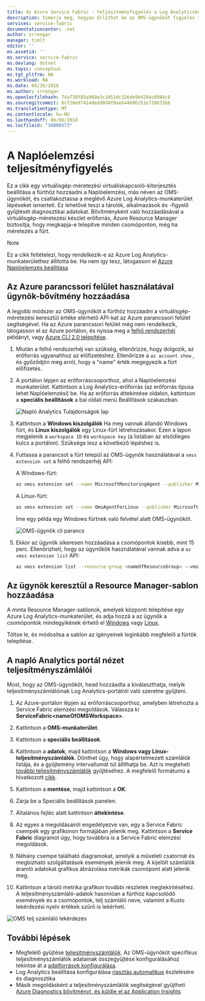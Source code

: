 ```yaml
---
title: Az Azure Service Fabric - teljesítményfigyelés a Log Analyticshez |} Microsoft Docs
description: Ismerje meg, hogyan állíthat be az OMS-ügynököt figyelés tárolók és az Azure Service Fabric-fürtök teljesítményszámlálói.
services: service-fabric
documentationcenter: .net
author: srrengar
manager: timlt
editor: ''
ms.assetid: ''
ms.service: service-fabric
ms.devlang: dotnet
ms.topic: conceptual
ms.tgt_pltfrm: NA
ms.workload: NA
ms.date: 04/16/2018
ms.author: srrengar
ms.openlocfilehash: 74a738f85a969e3c3451dc326de9b4284c0984c8
ms.sourcegitcommit: 6cf20e87414dedd0d4f0ae644696151e728633b6
ms.translationtype: MT
ms.contentlocale: hu-HU
ms.lasthandoff: 06/06/2018
ms.locfileid: "34809573"
---
```

# <a name="performance-monitoring-with-log-analytics"></a>A Naplóelemzési teljesítményfigyelés

Ez a cikk egy virtuálisgép-méretezési virtuáliskapcsoló-kiterjesztés beállítása a fürthöz hozzáadni a Naplóelemzési, más néven az OMS-ügynököt, és csatlakoztassa a meglévő Azure Log Analytics-munkaterület lépéseket ismerteti. Ez lehetővé teszi a tárolók, alkalmazások és -figyelő gyűjtését diagnosztikai adatokat. Bővítményként való hozzáadásával a virtuálisgép-méretezési készlet erőforrás, Azure Resource Manager biztosítja, hogy megkapja-e telepítve minden csomóponton, még ha méretezés a fürt.

> [!NOTE]
> Ez a cikk feltételezi, hogy rendelkezik-e az Azure Log Analytics-munkaterülethez állította be. Ha nem így tesz, látogasson el [Azure Naplóelemzés beállítása](service-fabric-diagnostics-oms-setup.md)

## <a name="add-the-agent-extension-via-azure-cli"></a>Az Azure parancssori felület használatával ügynök-bővítmény hozzáadása

A legjobb módszer az OMS-ügynököt a fürthöz hozzáadni a virtuálisgép-méretezési keresztül értéke elérhető API-kat az Azure parancssori felület segítségével. Ha az Azure parancssori felület még nem rendelkezik, látogasson el az Azure portálon, és nyissa meg a [felhő rendszerhéj](../cloud-shell/overview.md) példányt, vagy [Azure CLI 2.0 telepítése](https://docs.microsoft.com/cli/azure/install-azure-cli).

1. Miután a felhő rendszerhéj van szükség, ellenőrizze, hogy dolgozik, az erőforrás ugyanahhoz az előfizetéshez. Ellenőrizze a `az account show` , és győződjön meg arról, hogy a "name" érték megegyezik a fürt előfizetés.

2. A portálon lépjen az erőforráscsoporthoz, ahol a Naplóelemzési munkaterület. Kattintson a Log Analytics-erőforrás (az erőforrás típusa lehet Naplóelemzési) be. Ha az erőforrás áttekintése oldalon, kattintson a **speciális beállítások** a bal oldali menü Beállítások szakaszban.

    ![Napló Analytics Tulajdonságok lap](media/service-fabric-diagnostics-oms-agent/oms-advanced-settings.png)
 
3. Kattintson a **Windows kiszolgálók** Ha meg vannak állandó Windows fürt, és **Linux kiszolgálók** egy Linux-fürt létrehozásakor. Ezen a lapon megjelenik a `workspace ID` és `workspace key` (a listában az elsődleges kulcs a portálon). Szüksége lesz a következő lépéshez is.

4. Futtassa a parancsot a fürt települ az OMS-ügynök használatával a `vmss extension set` a felhő rendszerhéj API:

    A Windows-fürt:
    
    ```sh
    az vmss extension set --name MicrosoftMonitoringAgent --publisher Microsoft.EnterpriseCloud.Monitoring --resource-group <nameOfResourceGroup> --vmss-name <nameOfNodeType> --settings "{'workspaceId':'<OMSworkspaceId>'}" --protected-settings "{'workspaceKey':'<OMSworkspaceKey>'}"
    ```

    A Linux-fürt:

    ```sh
    az vmss extension set --name OmsAgentForLinux --publisher Microsoft.EnterpriseCloud.Monitoring --resource-group <nameOfResourceGroup> --vmss-name <nameOfNodeType> --settings "{'workspaceId':'<OMSworkspaceId>'}" --protected-settings "{'workspaceKey':'<OMSworkspaceKey>'}"
    ```

    Íme egy példa egy Windows fürtnek való felvétel alatt OMS-ügynököt.

    ![OMS-ügynök cli parancs](media/service-fabric-diagnostics-oms-agent/cli-command.png)
 
5. Ekkor az ügynök sikeresen hozzáadása a csomópontok kisebb, mint 15 perc. Ellenőrizheti, hogy az ügynökök használatával vannak adva a `az vmss extension list` API:

    ```sh
    az vmss extension list --resource-group <nameOfResourceGroup> --vmss-name <nameOfNodeType>
    ```

## <a name="add-the-agent-via-the-resource-manager-template"></a>Az ügynök keresztül a Resource Manager-sablon hozzáadása

A minta Resource Manager-sablonok, amelyek központi telepítése egy Azure Log Analytics-munkaterület, és adja hozzá a az ügynök a csomópontok mindegyikének érhető el [Windows](https://github.com/ChackDan/Service-Fabric/tree/master/ARM%20Templates/SF%20OMS%20Samples/Windows) vagy [Linux](https://github.com/ChackDan/Service-Fabric/tree/master/ARM%20Templates/SF%20OMS%20Samples/Linux).

Töltse le, és módosítsa a sablon az igényeinek leginkább megfelelő a fürtök telepítése.

## <a name="view-performance-counters-in-the-log-analytics-portal"></a>A napló Analytics portál nézet teljesítményszámlálói

Most, hogy az OMS-ügynököt, head hozzáadta a kiválaszthatja, melyik teljesítményszámlálóinak Log Analytics-portálról való szeretne gyűjteni. 

1. Az Azure-portálon lépjen az erőforráscsoporthoz, amelyben létrehozta a Service Fabric elemzési megoldások. Válassza ki **ServiceFabric\<nameOfOMSWorkspace\>**.

2. Kattintson a **OMS-munkaterület**.

3. Kattintson a **speciális beállítások**.

4. Kattintson a **adatok**, majd kattintson a **Windows vagy Linux-teljesítményszámlálók**. Dönthet úgy, hogy alapértelmezett számlálók listája, és a gyűjtemény intervallumát túl állíthatja be. Azt is megteheti [további teljesítményszámlálók](service-fabric-diagnostics-event-generation-perf.md) gyűjtéséhez. A megfelelő formátumú a hivatkozott [cikk](https://msdn.microsoft.com/library/windows/desktop/aa373193(v=vs.85).aspx).

5. Kattintson a **mentése**, majd kattintson a **OK**.

6. Zárja be a Speciális beállítások panelen.

7. Általános fejléc alatt kattintson **áttekintése**.

8. Az egyes a megoldásairól engedélyezve van, egy a Service Fabric csempék egy grafikonon formájában jelenik meg. Kattintson a **Service Fabric** diagramot úgy, hogy továbbra is a Service Fabric elemzési megoldások.

9. Néhány csempe található diagramokat, amelyik a műveleti csatornát és megbízható szolgáltatások események jelenik meg. A kijelölt számlálók áramló adatokat grafikus ábrázolása metrikák csomópont alatt jelenik meg. 

10. Kattintson a tároló metrika grafikon további részletek megtekintéséhez. A teljesítményszámláló-adatok hasonlóan a fürthöz kapcsolódó események és a csomópontok, telj számláló neve, valamint a Kusto lekérdezési nyelv értékek szűrő is lekérheti.

![OMS telj számláló lekérdezés](media/service-fabric-diagnostics-event-analysis-oms/oms_node_metrics_table.PNG)

## <a name="next-steps"></a>További lépések

* Megfelelő gyűjtése [teljesítményszámlálók](service-fabric-diagnostics-event-generation-perf.md). Az OMS-ügynököt specifikus teljesítményszámlálók adatainak összegyűjtése konfigurálásához tekintse át a [adatforrások konfigurálása](../log-analytics/log-analytics-data-sources.md#configuring-data-sources).
* Log Analytics beállítása konfigurálása [riasztás automatikus](../log-analytics/log-analytics-alerts.md) észlelésére és diagnosztika
* Másik megoldásként a teljesítményszámlálók segítségével gyűjtheti [Azure Diagnostics bővítményt, és küldje el az Application Insights](service-fabric-diagnostics-event-analysis-appinsights.md#add-the-ai-sink-to-the-resource-manager-template)

